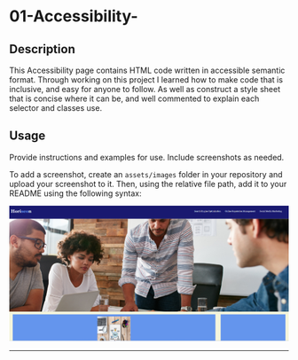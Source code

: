 # 01-Accessibility-

## Description

This Accessibility page contains HTML code written in accessible semantic format. Through working on this project I learned how to make code that is inclusive, and easy for anyone to follow.  As well as construct a style sheet that is concise where it can be, and well commented to explain each selector and classes use. 

## Usage

Provide instructions and examples for use. Include screenshots as needed.

To add a screenshot, create an `assets/images` folder in your repository and upload your screenshot to it. Then, using the relative file path, add it to your README using the following syntax:

![alt text](./assets/accessibility-project-screenshot.png)

---

